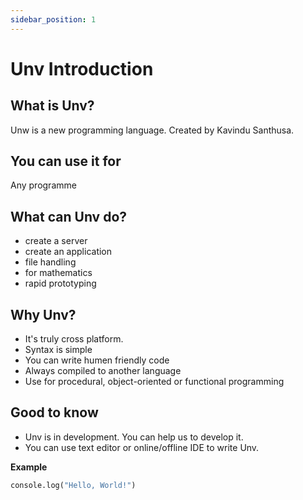 ```yaml
---
sidebar_position: 1
---
```

# Unv Introduction
## What is Unv?
Unw is a new programming language. Created by Kavindu Santhusa.

## You can use it for

Any programme

## What can Unv do?
- create a server
- create an application
- file handling
- for mathematics
- rapid prototyping

## Why Unv?

- It's truly cross platform.
- Syntax is simple
- You can write humen friendly code
- Always compiled to another language
- Use for procedural, object-oriented or functional programming

## Good to know

- Unv is in development. You can help us to develop it.
- You can use text editor or online/offline IDE to write Unv.

**Example**
```py
console.log("Hello, World!")
```
